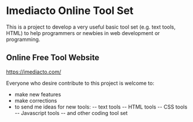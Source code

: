 # Imediacto Online Tool Set

This is a project to develop a very useful basic tool set (e.g. text tools, HTML) to help programmers or newbies in web development or programming.


## Online Free Tool Website
https://imediacto.com/

Everyone who desire contribute to this project is welcome to:
- make new features
- make corrections
- to send me ideas for new tools:
-- text tools
-- HTML tools
-- CSS tools
-- Javascript tools
-- and other coding tool set